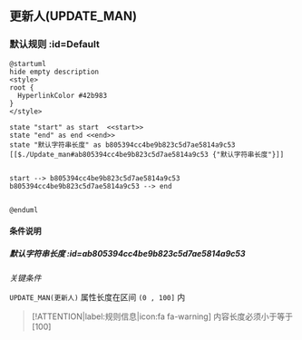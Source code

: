 ## 更新人(UPDATE_MAN) <!-- {docsify-ignore-all} -->

   

### 默认规则 :id=Default

```plantuml
@startuml
hide empty description
<style>
root {
  HyperlinkColor #42b983
}
</style>

state "start" as start  <<start>>
state "end" as end <<end>>
state "默认字符串长度" as b805394cc4be9b823c5d7ae5814a9c53 [[$./Update_man#ab805394cc4be9b823c5d7ae5814a9c53 {"默认字符串长度"}]]


start --> b805394cc4be9b823c5d7ae5814a9c53 
b805394cc4be9b823c5d7ae5814a9c53 --> end 


@enduml
```

#### 条件说明

##### 默认字符串长度 :id=ab805394cc4be9b823c5d7ae5814a9c53


*关键条件*


`UPDATE_MAN(更新人)` 属性长度在区间 `(0 , 100]` 内

> [!ATTENTION|label:规则信息|icon:fa fa-warning]
> 内容长度必须小于等于[100]







